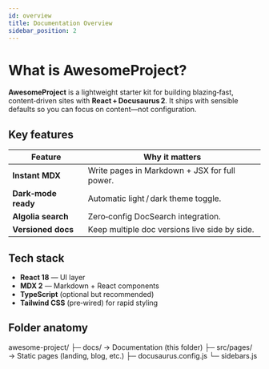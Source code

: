 ```yaml
---
id: overview
title: Documentation Overview
sidebar_position: 2
---
```


# What is **AwesomeProject**?

**AwesomeProject** is a lightweight starter kit for building blazing‑fast, content‑driven sites with **React + Docusaurus 2**.
It ships with sensible defaults so you can focus on content—not configuration.

## Key features

| Feature             | Why it matters                                |
| ------------------- | --------------------------------------------- |
| **Instant MDX**     | Write pages in Markdown + JSX for full power. |
| **Dark‑mode ready** | Automatic light / dark theme toggle.          |
| **Algolia search**  | Zero‑config DocSearch integration.            |
| **Versioned docs**  | Keep multiple doc versions live side by side. |

## Tech stack

- **React 18** &mdash; UI layer
- **MDX 2** &mdash; Markdown + React components
- **TypeScript** (optional but recommended)
- **Tailwind CSS** (pre‑wired) for rapid styling

## Folder anatomy

awesome-project/
├─ docs/ → Documentation (this folder)
├─ src/pages/ → Static pages (landing, blog, etc.)
├─ docusaurus.config.js
└─ sidebars.js
